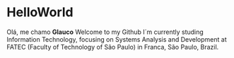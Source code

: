 # HelloWorld
Olá, me chamo **Glauco**
Welcome to my Github
I´m currently studing Information Technology, focusing on Systems Analysis and Development at FATEC (Faculty of Technology of São Paulo) in Franca, São Paulo, Brazil.

